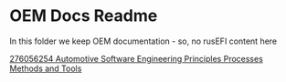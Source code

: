 # OEM Docs Readme

In this folder we keep OEM documentation - so, no rusEFI content here

[276056254 Automotive Software Engineering Principles Processes Methods and Tools](OEM-Docs/articles-en/276056254-Automotive-Software-Engineering-Principles-Processes-Methods-and-Tools.pdf)
